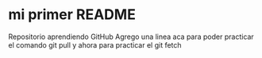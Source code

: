 # mi primer README
Repositorio aprendiendo GitHub
Agrego una linea aca para poder practicar el comando git pull
y ahora para practicar el git fetch
